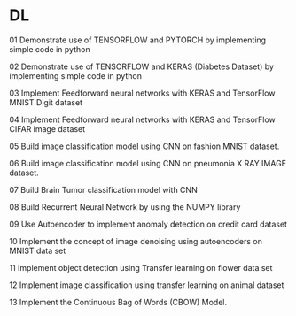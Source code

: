 # DL
01 Demonstrate use of TENSORFLOW and PYTORCH by implementing simple code in python

02 Demonstrate use of TENSORFLOW and KERAS (Diabetes Dataset) by implementing simple code in python

03 Implement Feedforward neural networks with KERAS and TensorFlow MNIST Digit dataset

04 Implement Feedforward neural networks with KERAS and TensorFlow CIFAR image dataset

05 Build image classification model using CNN on fashion MNIST dataset.

06 Build image classification model using CNN on pneumonia X RAY IMAGE dataset.

07 Build Brain Tumor classification model with CNN

08 Build Recurrent Neural Network by using the NUMPY library

09 Use Autoencoder to implement anomaly detection on credit card dataset

10 Implement the concept of image denoising using autoencoders on MNIST data set

11 Implement object detection using Transfer learning on flower data set

12 Implement image classification using transfer learning on animal dataset

13 Implement the Continuous Bag of Words (CBOW) Model.
